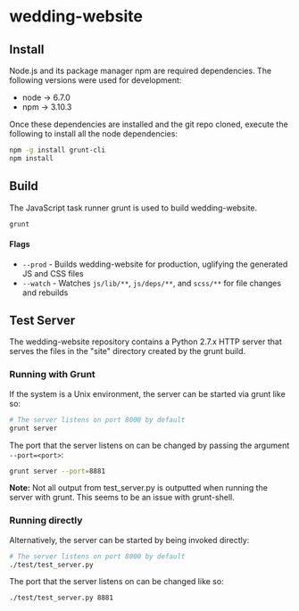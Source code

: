 # wedding-website

## Install

Node.js and its package manager npm are required dependencies. The following versions were used for development:

* node -> 6.7.0
* npm -> 3.10.3

Once these dependencies are installed and the git repo cloned, execute the following to install all the node dependencies:

```bash
npm -g install grunt-cli
npm install
```

## Build

The JavaScript task runner grunt is used to build wedding-website. 

```bash
grunt
```

#### Flags

* `--prod` - Builds wedding-website for production, uglifying the generated JS and CSS files
* `--watch` - Watches `js/lib/**`, `js/deps/**`, and `scss/**` for file changes and rebuilds


## Test Server

The wedding-website repository contains a Python 2.7.x HTTP server that serves the files in the "site" directory created by the grunt build.

### Running with Grunt

If the system is a Unix environment, the server can be started via grunt like so:

```bash
# The server listens on port 8000 by default
grunt server
```

The port that the server listens on can be changed by passing the argument `--port=<port>`:

```bash
grunt server --port=8881
```

**Note:** Not all output from test_server.py is outputted when running the server with grunt. This seems to be an issue with grunt-shell.

### Running directly

Alternatively, the server can be started by being invoked directly:

```bash
# The server listens on port 8000 by default
./test/test_server.py
```

The port that the server listens on can be changed like so:

```bash
./test/test_server.py 8881
```